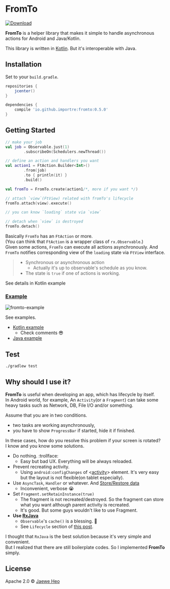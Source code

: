 # FromTo

[![Download][bintray-badge]][bintray-url]


**FromTo** is a helper library that makes it simple to handle asynchronous actions for Android and Java/Kotlin.

This library is written in [Kotlin][kotlin]. But it's interoperable with Java.


## Installation

Set to your `build.gradle`.

```gradle
repositories {
    jcenter()
}

dependencies {
    compile 'io.github.importre:fromto:0.5.0'
}
```


## Getting Started

```kotlin
// make your job
val job = Observable.just(1)
        .subscribeOn(Schedulers.newThread())

// define an action and handlers you want
val action1 = FtAction.Builder<Int>()
        .from(job)
        .to { println(it) }
        .build()

val fromTo = FromTo.create(action1/*, more if you want */)

// attach `view`(FtView) related with fromTo's lifecycle
fromTo.attach(view).execute()

// you can know `loading` state via `view`

// detach when `view` is destroyed
fromTo.detach()
```

Basically `FromTo` has an `FtAction` or more.  
(You can think that `FtAction` is a wrapper class of `rx.Observable`.)  
Given some actions, `FromTo` can execute all actions asynchronously. And `FromTo` notifies corresponding view of the `loading` state via `FtView` interface.

> - Synchronous or asynchronous action
>   - Actually it's up to observable's schedule as you know.
> - The state is `true` if one of actions is working.

See details in Kotlin example

### [Example][example]

![fromto-example](https://goo.gl/svxxDD)

See examples.

- [Kotlin example][kotlin-example]
  - Check comments :sunglasses:
- [Java example][java-example]

## Test

```sh
./gradlew test
```


## Why should I use it?

**FromTo** is useful when developing an app, which has lifecycle by itself.  
In Android world, for example, An `Activity`(or a `Fragment`) can take some heavy tasks such as Network, DB, File I/O and/or something.

Assume that you are in two conditions.

- two tasks are working asynchronously,
- you have to show `ProgressBar` if started, hide it if finished.

In these cases, how do you resolve this problem if your screen is rotated?  
I know and you know some solutions.  

- Do nothing. :trollface:
  - Easy but bad UX. Everything will be always reloaded.
- Prevent recreating activity.
  - Using `android:configChanges` of &lt;[activity][activity-element]&gt; element. It's very easy but the layout is not flexible(on tablet especially).
- Use `AsyncTask`, `Handler` or whatever. And [Store/Restore data][recreating-activity]
  - Inconvenient, verbose :sob:
- Set `Fragment.setRetainInstance(true)`
  - The fragment is not recreated/destroyed. So the fragment can store what you want although parent activity is recreated.
  - It's good. But some guys wouldn't like to use Fragment.
- **Use [RxJava]**
  - `Observable`'s `cache()` is a blessing. :tada:
  - See `Lifecycle` section of [this post][cache].

I thought that `RxJava` is the best solution because it's very simple and convenient.  
But I realized that there are still boilerplate codes. So I implemented **FromTo** simply.


## License

Apache 2.0 © [Jaewe Heo](http://import.re)




[activity-element]: http://developer.android.com/intl/ko/guide/topics/manifest/activity-element.html
[recreating-activity]: http://developer.android.com/training/basics/activity-lifecycle/recreating.html
[RxJava]: https://github.com/ReactiveX/RxJava
[cache]: http://blog.danlew.net/2014/10/08/grokking-rxjava-part-4/
[example]: https://github.com/importre/fromto-example
[bintray-badge]: https://api.bintray.com/packages/importre/maven/fromto/images/download.svg
[bintray-url]: https://bintray.com/importre/maven/fromto/_latestVersion
[kotlin]: http://kotlinlang.org/
[kotlin-example]: https://goo.gl/YQJ8YK
[java-example]: https://goo.gl/RRF54v
